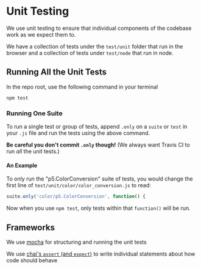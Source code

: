 # Unit Testing

We use unit testing to ensure that individual components of the codebase work as we expect them to.

We have a collection of tests under the `test/unit` folder that run in the browser and a collection of tests under `test/node` that run in node.

## Running All the Unit Tests

In the repo root, use the following command in your terminal

```shellsession
npm test
```

### Running One Suite

To run a single test or group of tests, append `.only` on a `suite` or `test` in your `.js` file and run the tests using the above command.

**Be careful you don't commit `.only` though!** (We always want Travis CI to run _all_ the unit tests.)

#### An Example

To only run the "p5.ColorConversion" suite of tests, you would change the first line of `test/unit/color/color_conversion.js` to read:

```js
suite.only('color/p5.ColorConversion', function() {
```

Now when you use `npm test`, only tests within that `function()` will be run.

## Frameworks

We use [mocha](https://mochajs.org) for structuring and running the unit tests

We use [chai's `assert` (and `expect`)](https://www.chaijs.com/api/assert/) to write individual statements about how code should behave
